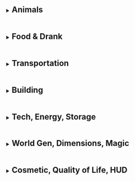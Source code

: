 <details>
<summary><h2 style="display:inline-block"> Animals </h2></summary>

### [Naturalist](https://www.curseforge.com/minecraft/mc-mods/naturalist)
More woodland and desert wildlife.
### [Doggy Talents 2](https://www.curseforge.com/minecraft/mc-mods/doggy-talents)
Enhancements to pet wolves with leveling and talents.
### [Lovely Snails](https://www.curseforge.com/minecraft/mc-mods/lovely-snails)
Snails you can tame and raise.
### [Duckling](https://www.curseforge.com/minecraft/mc-mods/duckling)
For when one feels like a duck splashing around in all this wet.

</details>


<details>
<summary><h2 style="display:inline-block"> Food & Drank </h2></summary>

### [Alcocraft](https://www.curseforge.com/minecraft/mc-mods/alcocraft-beer-and-stuff)
Brewing and hop farming with 12 types of drinks to make.
### [Pam\'s HarvestCraft (FoodCore, Crops, Trees)](https://www.curseforge.com/minecraft/mc-mods/pams-harvestcraft-2-food-core)
More food, recipes, crops, and trees.
### [Cooking For Blockheads](https://www.curseforge.com/minecraft/mc-mods/cooking-for-blockheads)
Functional kitchen/cooking blocks.

</details>


<details>
<summary><h2 style="display:inline-block"> Transportation </h2></summary>

### [Ultimate Car Mod](https://www.curseforge.com/minecraft/mc-mods/ultimate-car-mod)
Cars, trucks, roads.
### [More Minecarts and Rails](https://www.curseforge.com/minecraft/mc-mods/more-minecarts)
More types of rails for faster railroads and long distance travel.
### [Boatload](https://www.curseforge.com/minecraft/mc-mods/boatload)
Furnace boats for faster sailing, big boats for carrying mobs, and more.
### [Little Logistics](https://www.curseforge.com/minecraft/mc-mods/little-logistics)
Locomotives and tugs that can be automated and chained together to carry people and cargo over land and sea.

</details>

<details>
<summary><h2 style="display:inline-block"> Building </h2></summary>

### Macaw's [Bridges](https://www.curseforge.com/minecraft/mc-mods/macaws-bridges), [Fences](https://www.curseforge.com/minecraft/mc-mods/macaws-fences-and-walls), [Roofs](https://www.curseforge.com/minecraft/mc-mods/macaws-roofs), [Windows](https://www.curseforge.com/minecraft/mc-mods/macaws-windows)
### [MrCrayfish's Furniture Mod](https://www.curseforge.com/minecraft/mc-mods/mrcrayfish-furniture-mod)

</details>

<details>
<summary><h2 style="display:inline-block"> Tech, Energy, Storage </h2></summary>

### [Tinker's Construct](https://www.curseforge.com/minecraft/mc-mods/tinkers-construct)
A real OG of a mod. Create powerful weapons and tools with new materials and crafting mechanics. Add enchantment-like abilities with materials instead of magic. Everything you need is in the "Materials and You" book that you spawn with.
### [Applied Energistics 2](https://appliedenergistics.github.io/)
Lots of energy shit. Click the link to see the wiki.
### [Extreme Reactors](https://www.curseforge.com/minecraft/mc-mods/extreme-reactors)
Giant reactors to produce nuclear power. Big Oil hates this one.
### [Solar Flux Reborn](https://www.curseforge.com/minecraft/mc-mods/solar-flux-reborn)
Solar energy for nuclear-phobic individuals and Vitamin D enjoyers.
### [Immersive Engineering](https://www.curseforge.com/minecraft/mc-mods/immersive-engineering)
Big multi-block machines, totally safe to be operated by child laborers.
### [Mekanism](https://www.curseforge.com/minecraft/mc-mods/mekanism)
Machines, digital miner, jetpacks. More condensed automation.
### [Refined Storage](https://www.curseforge.com/minecraft/mc-mods/refined-storage)
Network-based storage system. Turn your items into big data blockchain on the cloud.
### [Storage Drawers](https://www.curseforge.com/minecraft/mc-mods/storage-drawers)
Way better than chests. For when you're still too poor for Refined Storage networks.

</details>

<details>
<summary><h2 style="display:inline-block"> World Gen, Dimensions, Magic </h2></summary>

### [Oh The Biomes You'll Go](https://www.curseforge.com/minecraft/mc-mods/oh-the-biomes-youll-go)
80+ biomes with new foliage and other items.
### [Twilight Forest](https://www.curseforge.com/minecraft/mc-mods/the-twilight-forest)
A new dimension with progression including dimensions, bosses, and loot.
### [Botania](https://www.curseforge.com/minecraft/mc-mods/botania)
Automation with magic using earthly things. Tarot deck and septum piercing not included.

</details>

<details>
<summary><h2 style="display:inline-block"> Cosmetic, Quality of Life, HUD </h2></summary>

### [Xaero's World Map and Minimap](https://www.curseforge.com/minecraft/mc-mods/xaeros-world-map)
### [Appleskin](https://www.curseforge.com/minecraft/mc-mods/appleskin)
More information in hunger and health bars.
### [Carry On](https://www.curseforge.com/minecraft/mc-mods/carry-on)
Pick up and carry chests and mobs.
### [Cosmetic Armor Reworked](https://www.curseforge.com/minecraft/mc-mods/cosmetic-armor-reworked)
Two layers of armor, one for protection, one for display.
### [Enchantment Descriptions](https://www.curseforge.com/minecraft/mc-mods/enchantment-descriptions)
### [Gravestone](https://www.curseforge.com/minecraft/mc-mods/gravestone-mod)
When you die a gravestone is placed down containing all your items.
### [Jade](https://www.curseforge.com/minecraft/mc-mods/jade)
Fork of HWYLA (Here's What You're Looking At). It tells you what you're looking at.
### [JEI](https://www.curseforge.com/minecraft/mc-mods/jei)
Convenient UI for searching all blocks and items. Hover over something and press R to see how to craft it.
### [Nature's Compass](https://www.curseforge.com/minecraft/mc-mods/natures-compass)
Allows you to locate any biome.
### [Quark](https://quarkmod.net/#features)
Various enhancements to vanilla Minecraft. Also lets you sort your inventory and chests.
### [Traveler's Backpack](https://www.curseforge.com/minecraft/mc-mods/travelers-backpack)
Carry more stuff. Comes with a bedroll to sleep more comfortably on park benches.
### [Traveler's Titles](https://www.curseforge.com/minecraft/mc-mods/travelers-titles)
A title appears on screen when entering a new biome or dimension.
### [Tree Harvester](https://www.curseforge.com/minecraft/mc-mods/tree-harvester)
Chop down an entire tree in one go.
### [Villager Names](https://www.curseforge.com/minecraft/mc-mods/villager-names)

</details>

### []()